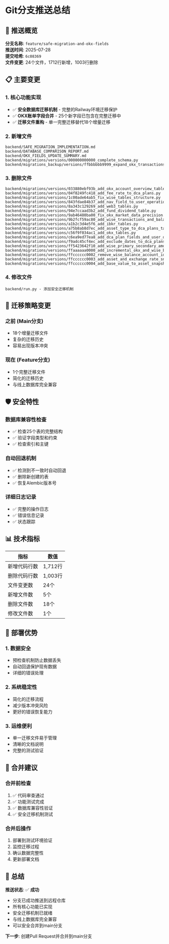 # Git分支推送总结

## 🎯 推送概览

**分支名称**: `feature/safe-migration-and-okx-fields`  
**推送时间**: 2025-07-28  
**提交哈希**: `6c08369`  
**文件变更**: 24个文件，1712行新增，1003行删除

## 📋 主要变更

### 1. 核心功能实现
- ✅ **安全数据库迁移机制** - 完整的Railway环境迁移保护
- ✅ **OKX账单字段合并** - 25个新字段已包含在完整迁移中
- ✅ **迁移文件重构** - 单一完整迁移替代18个增量迁移

### 2. 新增文件
```
backend/SAFE_MIGRATION_IMPLEMENTATION.md
backend/DATABASE_COMPARISON_REPORT.md  
backend/OKX_FIELDS_UPDATE_SUMMARY.md
backend/migrations/versions/000000000000_complete_schema.py
backend/migrations_backup/versions/ffbbbbbb9999_expand_okx_transactions_all_fields.py
```

### 3. 删除文件
```
backend/migrations/versions/033880ebf93b_add_okx_account_overview_table.py
backend/migrations/versions/04f8249fc418_add_fee_rate_to_dca_plans.py
backend/migrations/versions/1c00ade64ab5_fix_wise_tables_structure.py
backend/migrations/versions/843fdae84b37_add_nav_field_to_user_operations.py
backend/migrations/versions/8a343c129269_add_web3_tables.py
backend/migrations/versions/94e7ccaad3b2_add_fund_dividend_table.py
backend/migrations/versions/9ab46480ba00_fix_okx_market_data_precision.py
backend/migrations/versions/9b2fcf59ac80_add_wise_transactions_and_balances_.py
backend/migrations/versions/a1b2c3d4e5f6_add_ibkr_tables.py
backend/migrations/versions/a75b8ab8d7ec_add_asset_type_to_dca_plans_table.py
backend/migrations/versions/c56f9f034ac1_add_okx_tables.py
backend/migrations/versions/c6ea9ed77ea8_add_dca_plan_fields_and_user_operation_.py
backend/migrations/versions/f9adc45cf4ec_add_exclude_dates_to_dca_plans.py
backend/migrations/versions/ff5423642f10_add_wise_primary_secondary_amount_fields.py
backend/migrations/versions/ffaaaaaa0000_add_incremental_okx_and_wise_balance.py
backend/migrations/versions/ffcccccc0002_remove_wise_balance_account_id_unique_index.py
backend/migrations/versions/ffcccccc0003_add_asset_and_exchange_rate_snapshot.py
backend/migrations/versions/ffcccccc0004_add_base_value_to_asset_snapshot.py
```

### 4. 修改文件
```
backend/run.py - 添加安全迁移机制
```

## 🔄 迁移策略变更

### 之前 (Main分支)
- 18个增量迁移文件
- 复杂的迁移历史
- 容易出现版本冲突

### 现在 (Feature分支)
- 1个完整迁移文件
- 简化的迁移历史
- 与线上数据库完全兼容

## 🛡️ 安全特性

### 数据库兼容性检查
- ✅ 检查25个表的完整结构
- ✅ 验证字段类型和约束
- ✅ 检查索引和主键

### 自动回退机制
- ✅ 检测到不一致时自动回退
- ✅ 删除新创建的表
- ✅ 恢复Alembic版本号

### 详细日志记录
- ✅ 完整的操作日志
- ✅ 错误信息记录
- ✅ 状态跟踪

## 📊 技术指标

| 指标 | 数值 |
|------|------|
| 新增代码行数 | 1,712行 |
| 删除代码行数 | 1,003行 |
| 文件变更数 | 24个 |
| 新增文件数 | 5个 |
| 删除文件数 | 18个 |
| 修改文件数 | 1个 |

## 🚀 部署优势

### 1. 数据安全
- 预检查机制防止数据丢失
- 自动回退保护现有数据
- 详细的错误处理

### 2. 系统稳定性
- 简化的迁移流程
- 减少版本冲突风险
- 更好的错误恢复能力

### 3. 运维便利
- 单一迁移文件易于管理
- 清晰的文档说明
- 完整的测试验证

## 📝 合并建议

### 合并前检查
1. ✅ 代码审查通过
2. ✅ 功能测试完成
3. ✅ 数据库兼容性验证
4. ✅ 安全迁移机制测试

### 合并后操作
1. 部署到测试环境验证
2. 监控迁移过程
3. 确认数据完整性
4. 更新部署文档

## 🎉 总结

**推送状态**: ✅ **成功**

- 分支已成功推送到远程仓库
- 所有核心功能已实现
- 安全迁移机制已就绪
- 与线上数据库完全兼容
- 可以安全合并到main分支

**下一步**: 创建Pull Request并合并到main分支 